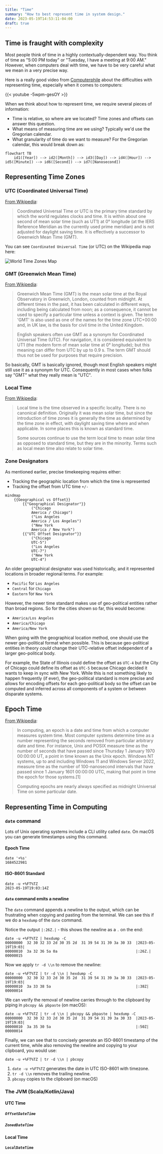 ```yaml
---
title: "Time"
summary: "How to best represent time in system design."
date: 2023-05-19T14:53:11-04:00
draft: true
---
```


## Time is fraught with complexity

Most people think of time in a highly contextually-dependent way. You think of time as "5:00 PM today" or "Tuesday, I have a meeting at 9:00 AM." However, when computers deal with time, we have to be very careful what we mean in a very precise way.

Here is a really good video from [Computerphile](https://www.youtube.com/@Computerphile) about the difficulties with representing time, especially when it comes to computers:

{{< youtube -5wpm-gesOY >}}

When we think about how to represent time, we require several pieces of information:

- Time is relative, so where are we located? Time zones and offsets can answer this question.
- What means of measuring time are we using? Typically we'd use the Gregorian calendar.
- What granularity of time do we want to measure? For the Gregorian calendar, this would break down as:

```mermaid
flowchart TB
    id1([Year]) --> id2([Month]) --> id3([Day]) --> id4([Hour]) --> id5([Minute]) --> id6([Second]) --> id7([Nanosecond])
```

## Representing Time Zones

### UTC (Coordinated Universal Time)

[From Wikipedia](https://en.wikipedia.org/wiki/Coordinated_Universal_Time):

> Coordinated Universal Time or UTC is the primary time standard by which the world regulates clocks and time. It is within about one second of mean solar time (such as UT1) at 0° longitude (at the IERS Reference Meridian as the currently used prime meridian) and is not adjusted for daylight saving time. It is effectively a successor to Greenwich Mean Time (GMT).

You can see `Coordinated Universal Time` (or UTC) on the Wikipedia map here:

![World Time Zones Map](https://upload.wikimedia.org/wikipedia/commons/8/88/World_Time_Zones_Map.png)

### GMT (Greenwich Mean Time)

[From Wikipedia](https://en.wikipedia.org/wiki/Greenwich_Mean_Time):

> Greenwich Mean Time (GMT) is the mean solar time at the Royal Observatory in Greenwich, London, counted from midnight. At different times in the past, it has been calculated in different ways, including being calculated from noon; as a consequence, it cannot be used to specify a particular time unless a context is given. The term 'GMT' is also used as one of the names for the time zone UTC+00:00 and, in UK law, is the basis for civil time in the United Kingdom.
>
> English speakers often use GMT as a synonym for Coordinated Universal Time (UTC). For navigation, it is considered equivalent to UT1 (the modern form of mean solar time at 0° longitude); but this meaning can differ from UTC by up to 0.9 s. The term GMT should thus not be used for purposes that require precision.

So basically, GMT is basically ignored, though most English speakers might still use it as a synonym for UTC. Consequently in most cases when folks say "GMT" what they really mean is "UTC".

### Local Time

[From Wikipedia](https://en.wikipedia.org/wiki/Local_time):

> Local time is the time observed in a specific locality. There is no canonical definition. Originally it was mean solar time, but since the introduction of time zones it is generally the time as determined by the time zone in effect, with daylight saving time where and when applicable. In some places this is known as standard time.
>
> Some sources continue to use the term local time to mean solar time as opposed to standard time, but they are in the minority. Terms such as local mean time also relate to solar time.

### Zone Designators

As mentioned earlier, precise timekeeping requires either:

- Tracking the geographic location from which the time is represented
- Tracking the offset from UTC time `+/-`

```mermaid
mindmap
    {{Geographical vs Offset}}
        {{"Geographical Designator"}}
            ("Chicago
            America / Chicago")
            ("Los Angeles
            America / Los Angeles")
            ("New York
            America / New York")
        {{"UTC Offset Designator"}}
            ("Chicago
            UTC-5")
            ("Los Angeles
            UTC-7")
            ("New York
            UTC-4")
```

An older geographical designator was used historically, and it represented locations in broader regional terms. For example:

- `Pacific` for `Los Angeles`
- `Central` for `Chicago`
- `Eastern` for `New York`

However, the newer time standard makes use of geo-political entities rather than broad regions. So for the cities shown so far, this would become:

- `America/Los Angeles`
- `America/Chicago`
- `America/New York`

When going with the geographical location method, one should use the newer geo-political format when possible. This is because geo-political entities in theory *could* change their UTC-relative offset independent of a larger geo-political body.

For example, the State of Illinois could define the offset as `UTC-4` but the City of Chicago could define its offset as `UTC-5` because Chicago decided it wants to keep in sync with New York. While this is not something likely to happen frequently (if ever), the geo-political standard is more precise and allows for encoding offsets for each geo-political body so the offset can be computed and inferred across all components of a system or between disparate systems.

## Epoch Time

[From Wikipedia](https://en.wikipedia.org/wiki/Epoch_(computing)):

> In computing, an epoch is a date and time from which a computer measures system time. Most computer systems determine time as a number representing the seconds removed from particular arbitrary date and time. For instance, Unix and POSIX measure time as the number of seconds that have passed since Thursday 1 January 1970 00:00:00 UT, a point in time known as the Unix epoch. Windows NT systems, up to and including Windows 11 and Windows Server 2022, measure time as the number of 100-nanosecond intervals that have passed since 1 January 1601 00:00:00 UTC, making that point in time the epoch for those systems.[1]
>
> Computing epochs are nearly always specified as midnight Universal Time on some particular date.

## Representing Time in Computing

### `date` command

Lots of Unix operating systems include a CLI utility called `date`. On macOS you can generate timestamps using this command.

#### Epoch Time

```
date '+%s'
1684522981
```

#### ISO-8601 Standard

```
date -u +%FT%TZ
2023-05-19T19:03:14Z
```

#### `date` command emits a newline

The `date` command appends a newline to the output, which can be frustrating when copying and pasting from the terminal. We can see this if we do a `hexdump` of the `date` command.

Notice the output `|:26Z.|` - this shows the newline as a `.` on the end:

```
date -u +%FT%TZ | hexdump -C
00000000  32 30 32 33 2d 30 35 2d  31 39 54 31 39 3a 30 33  |2023-05-19T19:03|
00000010  3a 32 36 5a 0a                                    |:26Z.|
00000015
```

Now we apply `tr -d \\n` to remove the newline:

```
date -u +%FT%TZ | tr -d \\n | hexdump -C
00000000  32 30 32 33 2d 30 35 2d  31 39 54 31 39 3a 30 33  |2023-05-19T19:03|
00000010  3a 33 38 5a                                       |:38Z|
00000014
```

We can verify the removal of newline carries through to the clipboard by piping in `pbcopy && pbpaste` (on macOS):

```
date -u +%FT%TZ | tr -d \\n | pbcopy && pbpaste | hexdump -C
00000000  32 30 32 33 2d 30 35 2d  31 39 54 31 39 3a 30 33  |2023-05-19T19:03|
00000010  3a 35 30 5a                                       |:50Z|
00000014
```

Finally, we can see that to concisely generate an ISO-8601 timestamp of the current time, while also removing the newline and copying to your clipboard, you would use:

```
date -u +%FT%TZ | tr -d \\n | pbcopy
```

1. `date -u +%FT%TZ` generates the date in UTC ISO-8601 with timezone.
2. `tr -d \\n` removes the trailing newline.
3. `pbcopy` copies to the clipboard (on macOS)

### The JVM (Scala/Kotlin/Java)

#### UTC Time

##### `OffsetDateTime`

##### `ZonedDateTime`

#### Local Time

#### `LocalDateTime`

